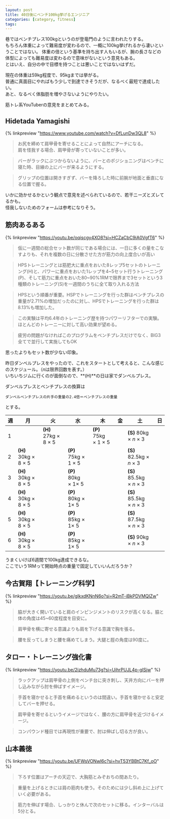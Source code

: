 ```yaml
---
layout: post
title: 40日後にベンチ100kg挙げるエンジニア
categories: [category, fitness]
tags:
---
```


巷ではベンチプレス100kgというのが登竜門のように言われたりする。  
もちろん体重によって難易度が変わるので、一概に100kg挙げれるから凄いということではない。
体重の倍という基準を持ち出す人もいるが、腕の長さなどの体型によっても難易度は変わるので意味がないという意見もある。  
とはいえ、自分の中で目標を持つことは悪いことではないはずだ。

現在の体重は59kg程度で、95kgまでは挙がる。  
普通に真面目にやればもう少しで到達できそうだが、なるべく最短で達成したい。  
あと、なるべく体脂肪を増やさないようにやりたい。

筋トレ系YouTuberの意見をまとめてみる。

## Hidetada Yamagishi

{% linkpreview "https://www.youtube.com/watch?v=DfLunDw3QL8" %}

> お尻を締めて肩甲骨を寄せることによって自然にアーチになる。  
> 肩を怪我する場合、肩甲骨が寄っていないことが多い。

> バーがラックにぶつからないように、バーとのポジショニングはベンチに寝た時、目線の上にバーが来るようにする。

> グリップの位置は開きすぎず、バーを降ろした時に前腕が地面と垂直になる位置で握る。

いかに効かせるかという観点で意見を述べられているので、若干ニーズとズレてるかも。  
怪我しないためのフォームは参考になりそう。

## 筋肉あるある

{% linkpreview "https://youtu.be/oqiscgy4XO8?si=HCZaCbC9iA0VgfT6" %}

> 仮に一週間の総合セット数が同じである場合には、一日に多くの量をこなすよりも、それを複数の日に分散させた方が筋力の向上度合いが高い

> HPSトレーニングとは筋肥大に重点をおいた8レップ5セットのトレーニング(H)と、パワーに重点をおいた1レップを4\~5セット行うトレーニング(P)、そして筋力に重点をおいた80\~90%1RMで限界まで3セットという3種類のトレーニング(S)を一週間のうちに全て取り入れる方法

> HPSという順番が重要。HSPでトレーニングを行った群はベンチプレスの重量が2.71%の増加だったのに対し、HPSでトレーニングを行った群は8.13%も増加した。

> この実験は平均6.4年のトレーニング歴を持つパワーリフターでの実験。ほとんどのトレーニーに対して高い効果が望める。

> 疲労の問題がなければこのプログラムをベンチプレスだけでなく、BIG3全てで並行して実施してもOK

思ったよりもセット数が少ない印象。

昨日ダンベルプレスをやったので、これをスタートとして考えると、こんな感じのスケジュール。（*n*は限界回数を表す。）  
いちいちジムに行くのが面倒なので、**(H)**の日は家でダンベルプレス。

ダンベルプレスとベンチプレスの換算は

```
ダンベルベンチプレスの片手の重量の2.4倍＝ベンチプレスの重量
```

とする。

| 週   | 月                               | 火                               | 水                               | 木                               | 金   | 土                                   | 日   |
| ---- | -------------------------------- | -------------------------------- | -------------------------------- | -------------------------------- | ---- | ------------------------------------ | ---- |
| 1    |                                  | **(H)** 27kg &times; 8 &times; 5 |                                  | **(P)** 75kg &times; 1 &times; 5 |      | **(S)** 80kg &times; *n* &times; 3   |      |
| 2    | **(H)** 30kg &times; 8 &times; 5 |                                  | **(P)** 75kg &times; 1 &times; 5 |                                  |      | **(S)** 82.5kg &times; *n* &times; 3 |      |
| 3    | **(H)** 30kg &times; 8 &times; 5 |                                  | **(P)** 80kg &times; 1&times; 5  |                                  |      | **(S)** 85.5kg &times; *n* &times; 3 |      |
| 4    | **(H)** 30kg &times; 8 &times; 5 |                                  | **(P)** 80kg &times; 1&times; 5  |                                  |      | **(S)** 85.5kg &times; *n* &times; 3 |      |
| 5    | **(H)** 30kg &times; 8 &times; 5 |                                  | **(P)** 85kg &times; 1&times; 5  |                                  |      | **(S)** 87.5kg &times; *n* &times; 3 |      |
| 6    | **(H)** 30kg &times; 8 &times; 5 |                                  | **(P)** 85kg &times; 1&times; 5  |                                  |      | **(S)** 90kg &times; *n* &times; 3   |      |

うまくいけば6週間で100kg達成できるな。  
ここでいう1RMって開始時点の重量で固定していいんだろうか？

## 今古賀翔【トレーニング科学】

{% linkpreview "https://youtu.be/gIkxdKNnN6o?si=R2mT-iBkPDVMQIZw" %}

> 脇が大きく開いていると肩のインピンジメントのリスクが高くなる。脇と体の角度は45\~60度程度を目安に。

> 肩甲骨を横に寄せる意識よりも肩を下げる意識で胸を張る。

> 腰を反ってしまうと腰を痛めてしまう。大腿と脛の角度は90度に。

## タロー・トレーニング強化書

{% linkpreview "https://youtu.be/2izhduMu73g?si=UihrPUJL4p-gISjw" %}

> ラックアップは肩甲骨の上側をベンチ台に突き刺し、天井方向にバーを押し込みながら肘を伸ばすイメージ。

> 手首を寝かせると手首を痛めるというのは間違い。手首を寝かせると安定してバーを押せる。

> 肩甲骨を寄せるというイメージではなく、腰の方に肩甲骨を近づけるイメージ。

> コンパウンド種目では再現性が重要で、肘は伸ばし切る方が良い。

## 山本義徳

{% linkpreview "https://youtu.be/UFWsVONwl6c?si=hvT53YBBtC7Kf_oO" %}

> 下ろす位置はアーチの天辺で、大胸筋とみぞおちの間あたり。

> 重量を上げるときには肩の筋肉も使う。そのためには少し斜め上に上げていく必要がある。

> 筋力を伸ばす場合、しっかりと休んで次のセットに移る。インターバルは5分とる。

